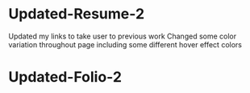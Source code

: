 # Updated-Resume-2


Updated my links to take user to previous work
Changed some color variation throughout page including some different hover effect colors

<!-- Links -->


# Updated-Folio-2
